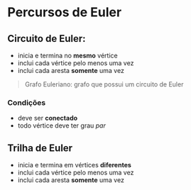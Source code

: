 # Percursos de Euler

## Circuito de Euler:

- inicia e termina no **mesmo** vértice
- inclui cada vértice pelo menos uma vez
- inclui cada aresta **somente** uma vez

> Grafo Euleriano: grafo que possui um circuito de Euler

### Condições

- deve ser **conectado**
- todo vértice deve ter grau *par*

## Trilha de Euler 

- inicia e termina em vértices **diferentes**
- inclui cada vértice pelo menos uma vez
- inclui cada aresta **somente** uma vez


